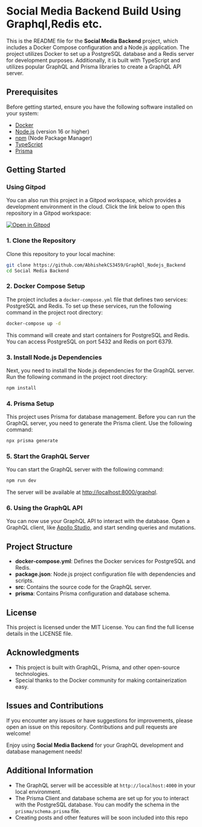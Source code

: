 # Social Media Backend Build Using Graphql,Redis etc.

This is the README file for the **Social Media Backend** project, which includes a Docker Compose configuration and a Node.js application. The project utilizes Docker to set up a PostgreSQL database and a Redis server for development purposes. Additionally, it is built with TypeScript and utilizes popular GraphQL and Prisma libraries to create a GraphQL API server.

## Prerequisites

Before getting started, ensure you have the following software installed on your system:

- [Docker](https://www.docker.com/)
- [Node.js](https://nodejs.org/) (version 16 or higher)
- [npm](https://www.npmjs.com/) (Node Package Manager)
- [TypeScript](https://www.typescriptlang.org/)
- [Prisma](https://www.prisma.io/)

## Getting Started




### Using Gitpod

You can also run this project in a Gitpod workspace, which provides a development environment in the cloud. Click the link below to open this repository in a Gitpod workspace:

[![Open in Gitpod](https://gitpod.io/button/open-in-gitpod.svg)](https://gitpod.io/#https://github.com/your-username/GraphQLTest)

### 1. Clone the Repository

Clone this repository to your local machine:

```bash
git clone https://github.com/AbhishekCS3459/GraphQl_Nodejs_Backend
cd Social Media Backend
```

### 2. Docker Compose Setup

The project includes a `docker-compose.yml` file that defines two services: PostgreSQL and Redis. To set up these services, run the following command in the project root directory:

```bash
docker-compose up -d
```

This command will create and start containers for PostgreSQL and Redis. You can access PostgreSQL on port 5432 and Redis on port 6379.

### 3. Install Node.js Dependencies

Next, you need to install the Node.js dependencies for the GraphQL server. Run the following command in the project root directory:

```bash
npm install
```

### 4. Prisma Setup

This project uses Prisma for database management. Before you can run the GraphQL server, you need to generate the Prisma client. Use the following command:

```bash
npx prisma generate
```

### 5. Start the GraphQL Server

You can start the GraphQL server with the following command:

```bash
npm run dev
```

The server will be available at [http://localhost:8000/graphql](http://localhost:8000/graphql).

### 6. Using the GraphQL API

You can now use your GraphQL API to interact with the database. Open a GraphQL client, like [Apollo Studio](https://studio.apollographql.com/), and start sending queries and mutations.

## Project Structure

- **docker-compose.yml**: Defines the Docker services for PostgreSQL and Redis.
- **package.json**: Node.js project configuration file with dependencies and scripts.
- **src**: Contains the source code for the GraphQL server.
- **prisma**: Contains Prisma configuration and database schema.

## License

This project is licensed under the MIT License. You can find the full license details in the LICENSE file.

## Acknowledgments

- This project is built with GraphQL, Prisma, and other open-source technologies.
- Special thanks to the Docker community for making containerization easy.

## Issues and Contributions

If you encounter any issues or have suggestions for improvements, please open an issue on this repository. Contributions and pull requests are welcome!

Enjoy using **Social Media Backend** for your GraphQL development and database management needs!

## Additional Information

- The GraphQL server will be accessible at `http://localhost:4000` in your local environment.
- The Prisma Client and database schema are set up for you to interact with the PostgreSQL database. You can modify the schema in the `prisma/schema.prisma` file.
- Creating posts and other features will be soon included into this repo
